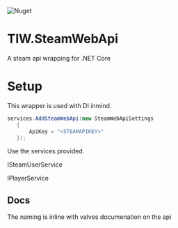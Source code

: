![Nuget](https://img.shields.io/nuget/dt/TIW.SteamWebApi)
# TIW.SteamWebApi
A steam api wrapping for .NET Core

# Setup
This wrapper is used with DI inmind. 

```csharp
services.AddSteamWebApi(new SteamWebApiSettings
   {
       ApiKey = "<STEAMAPIKEY>"
   });
```

Use the services provided.

ISteamUserService

IPlayerService

## Docs
The naming is inline with valves documenation on the api
